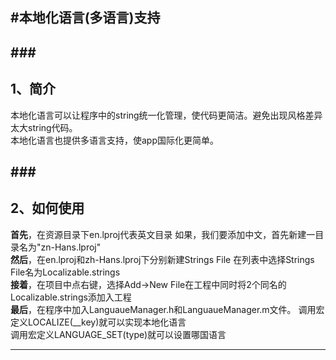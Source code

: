 #本地化语言(多语言)支持
-----


###<h2 id="1">1、简介</h2>
----
本地化语言可以让程序中的string统一化管理，使代码更简洁。避免出现风格差异太大string代码。</br>
本地化语言也提供多语言支持，使app国际化更简单。</br>

###<h2 id="2">2、如何使用</h2>
----
__首先__，在资源目录下en.lproj代表英文目录
如果，我们要添加中文，首先新建一目录名为"zn-Hans.lproj"</br>
__然后__，在en.lproj和zh-Hans.lproj下分别新建Strings File
在列表中选择Strings File名为Localizable.strings</br>
__接着__，在项目中点右键，选择Add->New File在工程中同时将2个同名的Localizable.strings添加入工程</br>
__最后__，在程序中加入LanguaueManager.h和LanguaueManager.m文件。
调用宏定义LOCALIZE(__key)就可以实现本地化语言</br>
调用宏定义LANGUAGE_SET(type)就可以设置哪国语言

----